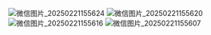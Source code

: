 ![微信图片_20250221155624](https://github.com/user-attachments/assets/408c3459-c361-4adb-bd09-7a74ffa3653a)
![微信图片_20250221155620](https://github.com/user-attachments/assets/2e7ec28f-e243-4dcc-b367-fe8bd0a682a4)
![微信图片_20250221155616](https://github.com/user-attachments/assets/b117dc5b-390c-473a-ab0d-4d7a3da53440)
![微信图片_20250221155607](https://github.com/user-attachments/assets/48ac90b8-d974-4529-be12-729c60e2f5e1)
